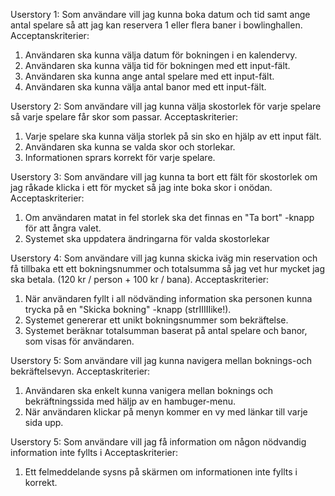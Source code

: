 Userstory 1: Som användare vill jag kunna boka datum och tid samt ange antal spelare så att jag kan reservera 1 eller flera baner i bowlinghallen.
Acceptanskriterier:
1. Användaren ska kunna välja datum för bokningen i en kalendervy. 
2. Användaren ska kunna välja tid för bokningen med ett input-fält. 
3. Användaren ska kunna ange antal spelare med ett input-fält. 
4. Användaren ska kunna välja antal banor med ett input-fält. 

Userstory 2: Som användare vill jag kunna välja skostorlek för varje spelare så varje spelare får skor som passar.
Acceptaskriterier:
1. Varje spelare ska kunna välja storlek på sin sko en hjälp av ett input fält. 
2. Användaren ska kunna se valda skor och storlekar. 
3. Informationen sprars korrekt för varje spelare. 

Userstory 3: Som användare vill jag kunna ta bort ett fält för skostorlek om jag råkade klicka i ett för mycket så jag inte boka skor i onödan.
Acceptaskriterier:
1. Om användaren matat in fel storlek ska det finnas en "Ta bort" -knapp för att ångra valet. 
2. Systemet ska uppdatera ändringarna för valda skostorlekar


Userstory 4: Som användare vill jag kunna skicka iväg min reservation och få tillbaka ett ett bokningsnummer och totalsumma så jag vet hur mycket jag ska betala. (120 kr / person + 100 kr / bana).
Acceptaskriterier:
1. När användaren fyllt i all nödvänding information ska personen kunna trycka på en "Skicka bokning" -knapp (strIIIIIike!). 
2. Systemet genererar ett unikt bokningsnummer som bekräftelse. 
3. Systemet beräknar totalsumman baserat på antal spelare och banor, som visas för användaren. 

Userstory 5: Som användare vill jag kunna navigera mellan boknings-och bekräftelsevyn.
Acceptaskriterier:
1. Användaren ska enkelt kunna vanigera mellan boknings och bekräftningssida med häljp av en hambuger-menu. 
2. När användaren klickar på menyn kommer en vy med länkar till varje sida upp. 


Userstory 5: Som användare vill jag få information om någon nödvandig information inte fyllts i
Acceptaskriterier:
1. Ett felmeddelande sysns på skärmen om informationen inte fyllts i korrekt. 
